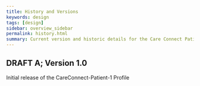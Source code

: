 ```yaml
---
title: History and Versions
keywords: design
tags: [design]
sidebar: overview_sidebar
permalink: history.html
summary: Current version and historic details for the Care Connect Patient API.
---
```


## DRAFT A; Version 1.0 ##

Initial release of the CareConnect-Patient-1 Profile

